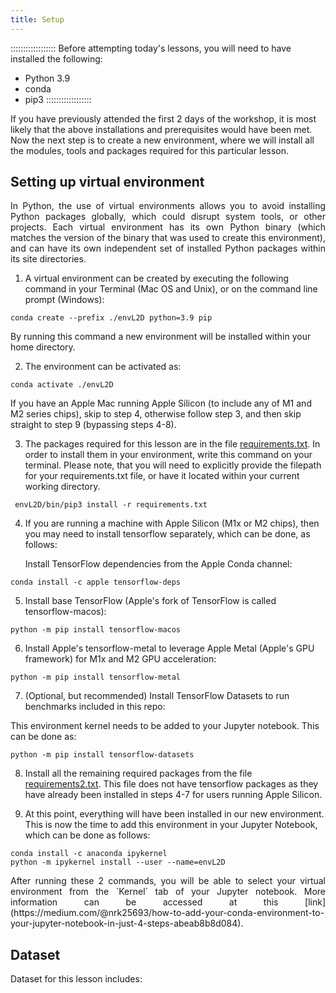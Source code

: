 ```yaml
---
title: Setup
---
```


::::::::::::::::::
Before attempting today's lessons, you will need to have installed the following:
- Python 3.9
- conda
- pip3
:::::::::::::::::: 

If you have previously attended the first 2 days of the workshop, it is most likely that the above installations and prerequisites would have been met. Now the next step is to create a new environment, where we will install all the modules, tools and packages required for this particular lesson.

## Setting up virtual environment
<p style='text-align: justify;'>
In Python, the use of virtual environments allows you to avoid installing Python packages globally, which could disrupt system tools, or other projects.  Each virtual environment has its own Python binary (which matches the version of the binary that was used to create this environment), and can have its own independent set of installed Python packages within its site directories.
</p>

1. A virtual environment can be created by executing the following command in your Terminal (Mac OS and Unix), or on the command line prompt (Windows):

```
conda create --prefix ./envL2D python=3.9 pip
```

By running this command a new environment will be installed within your home directory.

2. The environment can be activated as:

```
conda activate ./envL2D 
```
If you have an Apple Mac running Apple Silicon (to include any of M1 and M2 series chips), skip to step 4, otherwise follow step 3, and then skip straight to step 9 (bypassing steps 4-8).

3. The packages required for this lesson are in the file [requirements.txt](data/requirements.txt). In order to install them in your environment, write this command on your terminal. Please note, that you will need to explicitly provide the filepath for your requirements.txt file, or have it located within your current working directory.

```
 envL2D/bin/pip3 install -r requirements.txt
```

4. If you are running a machine with Apple Silicon (M1x or M2 chips), then you may need to install tensorflow separately, which can be done, as follows:
   
   Install TensorFlow dependencies from the Apple Conda channel:

```
conda install -c apple tensorflow-deps
```

5.  Install base TensorFlow (Apple's fork of TensorFlow is called tensorflow-macos):

```
python -m pip install tensorflow-macos
```

6.  Install Apple's tensorflow-metal to leverage Apple Metal (Apple's GPU framework) for M1x and M2 GPU acceleration:

```
python -m pip install tensorflow-metal
```

7. (Optional, but recommended) Install TensorFlow Datasets to run benchmarks included in this repo:

This environment kernel needs to be added to your Jupyter notebook. This can be done as:

```
python -m pip install tensorflow-datasets
```

8. Install all the remaining required packages from the file [requirements2.txt](data/requirements.txt). This file does not have tensorflow packages as they have already been installed in steps 4-7 for users running Apple Silicon.


9. At this point, everything will have been installed in our new environment. This is now the time to add this environment in your Jupyter Notebook, which can be done as follows:

```
conda install -c anaconda ipykernel
python -m ipykernel install --user --name=envL2D
```
<p style='text-align: justify;'>
After running these 2 commands, you will be able to select your virtual environment from the `Kernel` tab of your Jupyter notebook. More information can be accessed at this [link](https://medium.com/@nrk25693/how-to-add-your-conda-environment-to-your-jupyter-notebook-in-just-4-steps-abeab8b8d084).
</p>

## Dataset
Dataset for this lesson includes:



